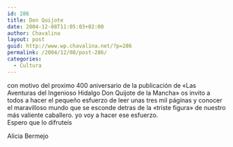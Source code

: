 ```yaml
---
id: 286
title: Don Quijote
date: 2004-12-08T11:05:03+02:00
author: Chavalina
layout: post
guid: http://www.wp.chavalina.net/?p=286
permalink: /2004/12/08/post-286/
categories:
  - Cultura
---
```

con motivo del proximo 400 aniversario de la publicación de «Las Aventuras del Ingenioso Hidalgo Don Quijote de la Mancha» os invito a todos a hacer el peque&ntilde;o esfuerzo de leer unas tres mil páginas y conocer el maravilloso mundo que se esconde detras de la «triste figura» de nuestro más valiente caballero. yo voy a hacer ese esfuerzo.  
Espero que lo difruteis

<span class="alguien">Alicia Bermejo</span>